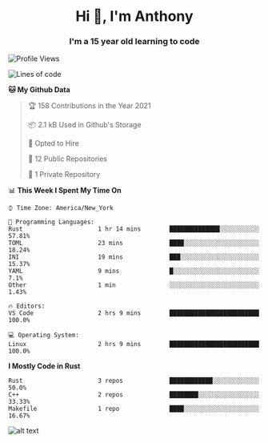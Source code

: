 <h1 align="center">Hi 👋, I'm Anthony</h1>
<h3 align="center">I'm a 15 year old learning to code</h3>

<!--START_SECTION:waka-->
![Profile Views](http://img.shields.io/badge/Profile%20Views-542-blue)

![Lines of code](https://img.shields.io/badge/From%20Hello%20World%20I%27ve%20Written-629%20lines%20of%20code-blue)

**🐱 My Github Data** 

> 🏆 158 Contributions in the Year 2021
 > 
> 📦 2.1 kB Used in Github's Storage 
 > 
> 💼 Opted to Hire
 > 
> 📜 12 Public Repositories 
 > 
> 🔑 1 Private Repository 
 > 
📊 **This Week I Spent My Time On** 

```text
⌚︎ Time Zone: America/New_York

💬 Programming Languages: 
Rust                     1 hr 14 mins        ██████████████░░░░░░░░░░░   57.81% 
TOML                     23 mins             ████░░░░░░░░░░░░░░░░░░░░░   18.24% 
INI                      19 mins             ███░░░░░░░░░░░░░░░░░░░░░░   15.37% 
YAML                     9 mins              █░░░░░░░░░░░░░░░░░░░░░░░░   7.1% 
Other                    1 min               ░░░░░░░░░░░░░░░░░░░░░░░░░   1.43%

🔥 Editors: 
VS Code                  2 hrs 9 mins        █████████████████████████   100.0%

💻 Operating System: 
Linux                    2 hrs 9 mins        █████████████████████████   100.0%

```

**I Mostly Code in Rust** 

```text
Rust                     3 repos             ████████████░░░░░░░░░░░░░   50.0% 
C++                      2 repos             ████████░░░░░░░░░░░░░░░░░   33.33% 
Makefile                 1 repo              ████░░░░░░░░░░░░░░░░░░░░░   16.67%

```



<!--END_SECTION:waka-->
![alt text](https://preview.redd.it/rzafowmhbxc31.png?auto=webp&s=164f5b0dbd484a440366a87a78ebad2d7acd2e4d)
